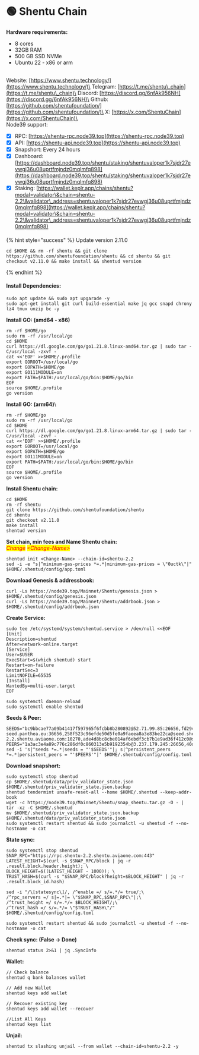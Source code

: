 # 🟢 Shentu Chain

**Hardware requirements:**&#x20;

* 8 cores
* 32GB RAM
* 500 GB SSD NVMe
* Ubuntu 22 - x86 or arm

\
Website: [https://www.shentu.technology/](https://www.shentu.technology/)\
Telegram: [https://t.me/shentu\_chain](https://t.me/shentu\_chain)\
Discord: [https://discord.gg/6nfAk956NH](https://discord.gg/6nfAk956NH)\
Github: [https://github.com/shentufoundation/](https://github.com/shentufoundation/)\
X: [https://x.com/ShentuChain](https://x.com/ShentuChain)\
\
Node39 support:

* [x] RPC: [https://shentu-rpc.node39.top](https://shentu-rpc.node39.top)
* [x] API: [https://shentu-api.node39.top](https://shentu-api.node39.top)
* [x] Snapshort: Every 24 hours
* [x] Dashboard: [https://dashboard.node39.top/shentu/staking/shentuvaloper1k7sjdr27evwgj36u08uprtfmjndz0mqlmfq898](https://dashboard.node39.top/shentu/staking/shentuvaloper1k7sjdr27evwgj36u08uprtfmjndz0mqlmfq898)
* [x] Staking: [https://wallet.keplr.app/chains/shentu?modal=validator\&chain=shentu-2.2\&validator\_address=shentuvaloper1k7sjdr27evwgj36u08uprtfmjndz0mqlmfq898](https://wallet.keplr.app/chains/shentu?modal=validator\&chain=shentu-2.2\&validator\_address=shentuvaloper1k7sjdr27evwgj36u08uprtfmjndz0mqlmfq898)

#### &#x20;<a href="#install-dependencies" id="install-dependencies"></a>

{% hint style="success" %}
Update version 2.11.0

```
cd $HOME && rm -rf shentu && git clone https://github.com/shentufoundation/shentu && cd shentu && git checkout v2.11.0 && make install && shentud version
```
{% endhint %}

#### Install Dependencies: <a href="#install-dependencies" id="install-dependencies"></a>

```
sudo apt update && sudo apt upgarade -y
sudo apt-get install git curl build-essential make jq gcc snapd chrony lz4 tmux unzip bc -y
```

**Install GO: (amd64 - x86)**

```
rm -rf $HOME/go
sudo rm -rf /usr/local/go
cd $HOME
curl https://dl.google.com/go/go1.21.8.linux-amd64.tar.gz | sudo tar -C/usr/local -zxvf -
cat <<'EOF' >>$HOME/.profile
export GOROOT=/usr/local/go
export GOPATH=$HOME/go
export GO111MODULE=on
export PATH=$PATH:/usr/local/go/bin:$HOME/go/bin
EOF
source $HOME/.profile
go version
```

**Install GO: (arm64)**\


```
rm -rf $HOME/go
sudo rm -rf /usr/local/go
cd $HOME
curl https://dl.google.com/go/go1.21.8.linux-arm64.tar.gz | sudo tar -C/usr/local -zxvf -
cat <<'EOF' >>$HOME/.profile
export GOROOT=/usr/local/go
export GOPATH=$HOME/go
export GO111MODULE=on
export PATH=$PATH:/usr/local/go/bin:$HOME/go/bin
EOF
source $HOME/.profile
go version
```

**Install Shentu chain:**

```
cd $HOME
rm -rf shentu
git clone https://github.com/shentufoundation/shentu
cd shentu
git checkout v2.11.0
make install
shentud version
```

**Set chain, min fees and Name Shentu chain:**\
_<mark style="color:red;">Change</mark>_ _<mark style="color:red;">\<Change-Name></mark>_&#x20;

```
shentud init <Change-Name> --chain-id=shentu-2.2
sed -i -e "s|^minimum-gas-prices *=.*|minimum-gas-prices = \"0uctk\"|" $HOME/.shentud/config/app.toml
```

**Download Genesis & addressbook:**

```
curl -Ls https://node39.top/Mainnet/Shentu/genesis.json > $HOME/.shentud/config/genesis.json 
curl -Ls https://node39.top/Mainnet/Shentu/addrbook.json > $HOME/.shentud/config/addrbook.json
```

**Create Service:**

```
sudo tee /etc/systemd/system/shentud.service > /dev/null <<EOF
[Unit]
Description=shentud
After=network-online.target
[Service]
User=$USER
ExecStart=$(which shentud) start
Restart=on-failure
RestartSec=3
LimitNOFILE=65535
[Install]
WantedBy=multi-user.target
EOF

sudo systemctl daemon-reload
sudo systemctl enable shentud
```

**Seeds & Peer:**

```
SEEDS="bc9bbcae77a09b41417f597965f6fcbb8b280892@52.71.99.85:26656,fd2944af442b18dab4ce50d8e001816a38490d56@54.158.108.97:26656,3edd4e16b791218b623f883d04f8aa5c3ff2cca6@shentu-seed.panthea.eu:36656,258f523c96efde50d5fe0a9faeea8a3e83be22ca@seed.shentu-2.2.shentu.aviaone.com:10270,ade4d8bc8cbe014af6ebdf3cb7b1e9ad36f412c0@seeds.polkachu.com:14056"
PEERS="1a3ac3e4a89c776c286df0c860313e5b9192354b@3.237.179.245:26656,40d3832c2f6409e039c01ab9494c7d705fe54dc8@213.136.80.20:26656,f36a8abd833ba375029d219cb4f3e53f4dfe1e14@146.59.81.204:61656,b53c36775ff9bc7bfc084df1cf633bda61735297@3.72.14.179:26656,dcceb7e119765d6ff54cb16fef8d008ba9099d56@52.202.184.217:26656,be3d05b4042d3b2404926fec1d37fe42ef455f63@135.181.163.185:26656,9c0b20c318d0ee8f84475ad47afed59b24ba2ea4@95.217.193.17:26656,40d3832c2f6409e039c01ab9494c7d705fe54dc8@213.136.80.20:26656,1480912d16f26b5ea1c4fea2496da95e44cbe845@65.109.115.226:14056,0d80e7cbdffd8a1db1477805ff51a2baf6268f0d@164.90.229.157:26656,d2577e282ec623168015ed7ccf4dc33c3fb07007@44.192.97.59:26656,a617ffcbaed1e55cb512f097a606b2c4dff14136@65.21.54.44:26656,147eeac0de54a973ade15e46ca427b70d0d535b2@135.181.128.114:14056,100aee4f6928d09e3dddfd0c5028cf127509bbd9@162.55.132.48:15607,e726816f42831689eab9378d5d577f1d06d25716@169.155.47.6:26656,b212d5740b2e11e54f56b072dc13b6134650cfb5@164.152.160.117:26656,0494d17e2cbe835c7e85a073c7c4f0b6dc17d834@31.7.196.49:26656,451f7656774f02e1356eb609ed31dec1c9566751@46.4.23.225:28656,55ef5099bb61b22c97a4c95c0361b0500654cbce@69.197.6.12:26656,c88951db960e645b494acb45bd50fe97ec40657f@91.207.54.63:26656,f092c40e4e2a7ab48cfcba38ffa61b6ee04b0b83@150.136.10.254:26656,4b0301042aa41757317681f5b4980e7e24dd3120@69.197.45.10:26656,f845d2ddfc081b61ffde641d29bda04c81915ea5@44.203.246.233:26656,61f11f0dcba923ce8fd4a4b1f32a4d4a62698b87@144.76.97.251:40656,dcceb7e119765d6ff54cb16fef8d008ba9099d56@52.202.184.217:26656,35113819447f4d86b7cccd4e2c429c5c37aa89e4@51.81.49.59:14056,065f66f818c1dfd41cf6aa434c21056339b5528d@136.243.39.175:36656,62501750a5244160817a8b510d7b2ecebfd884dc@3.219.242.171:26656,ea3c94549fd01ec3b7ba17db50b98e94e2170527@69.197.54.12:26656,441b736f12d4621f325a5f5a6622681518d50e2c@38.242.208.170:26656,db927f396ebc0cef65729961c732a19821834226@69.197.44.12:26656,f97807210f9547b8a5016fb18000b46072ca5e30@135.181.113.227:2407,baa8cfcad0eff850ef4e0f159bb9b4af620ae019@202.55.85.83:26656,fe394717ce027f33ef6efddbf7cada94d2b0eb9e@3.238.157.164:26656,7f70fb892b68a0a578282683512528aa860b428d@69.197.14.8:26656,94e911d79176c2ac90ce545b212429460dd34d5e@35.74.10.164:6656,4ba3f83efc53c834ba27eb22452840ee74aecf45@85.215.105.19:15604,fe3b71b0628a9af8625ffd05abeb3bafe9d2226f@168.119.240.200:46656,1ab529c3d771d5c982f5354e6a9fdb9b19be6839@51.222.40.84:26664,4d02f9868a20b81f4271f44dfc04d0bb2b64d699@23.20.192.115:26656,6146648cd0fee9f2e90eedb255c6c315bcee041b@178.63.93.41:26656,2d4cd12b345e995177e85e90a7d35d17115849c7@85.190.254.32:26656,a4b109d0b27e917829c34d02ef17f8701e7887e0@185.147.80.82:26656,94022bb1d17695c361f50253dfb927a414653b3a@87.20.12.119:26656,c9d9bce831cf34bb3b7056463dc2c02e59a1fc3c@23.88.71.160:36656,13e5b092aa878dcc54456040e12e57521124bb5c@85.10.203.212:26656,57715cae6d2cfe621dfc501f156063cb466d4aa8@65.108.126.22:26656,bc9bbcae77a09b41417f597965f6fcbb8b280892@52.71.99.85:26656,648c22816fdd2dc41fca47bde27f74b68b2886de@95.217.35.111:28656,89757803f40da51678451735445ad40d5b15e059@169.155.169.81:26656,bc1d1645903a3ace446e1168c8efb3f634268f0e@153.139.245.108:26656,722370de4cb68e3bcc7133b50e2c0e03110026de@209.145.56.75:26656,77a8840f2209400fb83e32472e47833af8d73751@69.197.43.14:28656,2ab1b30a04a1dce6ff50cab40fc0ef690eb048ea@51.210.99.161:26956,20f0daee37280bad3befc654171a4bde0d7ecd06@44.193.197.59:26656,62c55f070a395531f1f189a30e26b08aec6246de@51.159.16.49:5000,2e7d487185c430f2e684a6035c4040c717ed0367@144.91.65.13:26686,b6d870a3925baf56a70ea4d0a6a86f71d021257c@31.220.77.51:26656,cb230cbf82f18116269a000726e9b5f47c3c049f@129.213.155.54:26656,8f91d396e3395210ef3a8394d48d1888af6d01cd@142.132.202.86:56656,c645b957be937d01f2237e68b8e89835698b1a99@185.147.80.4:26656,6aacce771b4b7cb7a2e72a1eb433587ba29f9329@136.243.174.45:30022,1fa010a89dedf7dbb91c8239a4fe00c14ffe8715@161.97.133.184:26656,70afecb1dd5c79a378a47ce8bd5197c97997280c@23.88.72.34:14031,9755cab2585a2794453a5b396ef13b893393366f@65.108.212.224:46656,7e50d68fa1c3884cdcfe680ee1012fe29dcae3b0@69.197.44.4:26656,6b4ad002b3cd0dfd5d814d09622d25719a172ac5@89.233.109.34:26656,b1b97b6c72b65a41812d1a9057b2113dc6f1cebe@3.222.215.217:26656,039c186c6f4a323a6c840f4f7c17dce8d8b4bfb0@141.94.139.219:27056,ceda6325ce9ab8ab1f2f35af4b23d73c9b6dd417@144.76.63.67:26059,4432db62fd207b1a1f876beaae7826c53ad92e2f@5.161.47.237:26656,617e462c1b6a6845146e9318a8ff9b5ee324d26b@103.160.95.238:26656,18a9e4366f40ff32077478d6b99c84d0cce15825@158.247.201.157:15200,e1b058e5cfa2b836ddaa496b10911da62dcf182e@134.65.192.150:26656,20157e5c6538f1750618972db3c0d171dae8cf8c@94.130.90.82:26656,37d26ed4d655c3bd0d29987e501b969d8d3fac61@195.201.172.9:15607,5615e99d54ec4f46d1b398fcefc6d1276416e29c@148.113.162.234:29556,17ce46252e671cc23c50248b7a69a6be5452bb7d@18.195.96.54:26656,f3500190fbd2dadbe1df11a5bcba9034bc271586@69.197.54.28:26656,3692f4a70a36353dd2f5b1f0eb7ca38d3bde8748@135.181.208.166:27656,43b923d403b569575fbee4eef1c0fb0c5d39be2f@165.232.72.33:26656,c124ce0b508e8b9ed1c5b6957f362225659b5343@169.155.168.219:26656,f8701d61f5cfb8c6ba4a9cc985f0c1079c380a39@198.244.167.22:5000,077061805d63e5382dd5f6f2e941e58ca647368f@94.250.202.43:26656,1a3ac3e4a89c776c286df0c860313e5b9192354b@3.237.179.245:26656,0019800c27866bacf7193711034e335daff7fe79@65.109.122.105:61256,4dff83b8e2170e6fd9d027e2a092d52875c6c589@69.197.23.4:26656,fd2944af442b18dab4ce50d8e001816a38490d56@54.158.108.97:26656,5b73f98db91d006f7da1db22244bc316f6b3742e@95.111.244.78:26706,bb514a32edf3987353f02608af6ffc6d0918ed01@157.230.113.147:32289,e1754812621b14c4a993dd354a85421538284da4@89.58.59.44:26656,e4023e76021877584ab466c38d6c380a1bc72983@65.109.111.29:28656,6d536d8c75f09f33ad628d0fc12a536655aadbfe@144.168.47.18:26656,35cfb70f821827044a1e86c0bc7125f3043fb5bf@5.9.145.125:15604,74ceb11da633e2526388ab363c0f7ed9ba699459@35.75.32.253:6656,9442e09afb9b2fbfdcb3a0b7ba3126f0c22edaa3@161.97.90.102:26656,6f9bbce23f674829d8a5c306f5c75c21b7fead9b@78.47.87.115:26656,1f289695a5350759c597157df430908ce4468d94@34.87.190.126:26656,6da74ceece09b2864cadc4809054d435572992c8@74.225.248.193:26656,e5265d91570e7e16061449b88885c2586d9ca1bd@23.88.69.22:28366,3b387aeb1b5b9e01d132b425b27ec66723b6e2dd@100.27.47.192:26656,9023d9a3d60f147514129aabe6f6b60cfa4ee128@194.195.213.37:26656,c69d7772b7e87ce3df72fbb37a9eaab4c5375bcf@71.236.119.108:19656,24ceea5be19c46cc1354eaaff3db09468c60e422@142.132.248.214:26656,8b54a682382d7bd02d6b11660ed4a2446ce083ac@65.108.199.79:20656,bd5c7dda3f36b385927aa3054826c85dd81b8d2e@202.61.228.242:26656,fa275f5a5c20b8359cc65fb9848cc03a598ec5b6@85.237.193.98:26656,7e1828f4f8e5e02b540794df92d8d184c144985b@3.234.223.224:26656,8ba55b4582d898c79826af821c23854f8b4ec646@207.244.245.6:36656,a605e6fa81adf6e510da9a819103e4244d97cdff@54.241.84.226:15200,bb31faf9513baad299d35f9e01a0b5c2caf5c626@3.231.58.250:26656,e94daf30e209924bbbdac9d8f1f9fb5d2eb8c01f@35.153.156.23:26656,7bc3ca3cd6d5360ad2ac59949128b7eeadd9bdac@178.63.72.80:26656,1431ea1dd3ccf9363eaca5a464c19d6dfd2696c2@49.12.102.219:26656,d107488e238cee8bab76d69a321536ba8ad6f6d7@54.145.104.169:26656,d4cbdef21bde1fde444cd31f5a2842c76268f210@94.250.203.213:26656,a074234450b43bb260d93210d6d02d99154c5c7b@139.177.199.173:26656,207c47bed435e4174844064ef3f51ca35b059de2@5.189.128.119:26656,be10213a7f4ab416377a4ae3413f50392d5e2276@159.69.171.167:26656,9abf31887c1be97cafac77c58644acbbffce0639@69.197.46.13:26656,cdbe37fc5ea42278285dceb90a4fc35e88d1bde9@47.75.91.185:28656,ba2df0fafe7f4fd3c8e7415b996c278cb36bf423@65.108.202.146:26640,042982b3aaa361ca5a73e427c2478da45870850f@116.96.47.195:26656,cc96e64aa8dce28907a551ba6ad347ae3c3ad3d7@185.162.249.161:30656"
sed -i 's|^seeds *=.*|seeds = "'$SEEDS'"|; s|^persistent_peers *=.*|persistent_peers = "'$PEERS'"|' $HOME/.shentud/config/config.toml
```

**Download snapshort:**&#x20;

```
sudo systemctl stop shentud 
cp $HOME/.shentud/data/priv_validator_state.json $HOME/.shentud/priv_validator_state.json.backup
shentud tendermint unsafe-reset-all --home $HOME/.shentud --keep-addr-book
wget -c https://node39.top/Mainnet/Shentu/snap_shentu.tar.gz -O - | tar -xz -C $HOME/.shentud
mv $HOME/.shentud/priv_validator_state.json.backup $HOME/.shentud/data/priv_validator_state.json
sudo systemctl restart shentud && sudo journalctl -u shentud -f --no-hostname -o cat
```

**State sync:**

```
sudo systemctl stop shentud 
SNAP_RPC="https://rpc.shentu-2.2.shentu.aviaone.com:443"
LATEST_HEIGHT=$(curl -s $SNAP_RPC/block | jq -r .result.block.header.height); \
BLOCK_HEIGHT=$((LATEST_HEIGHT - 1000)); \
TRUST_HASH=$(curl -s "$SNAP_RPC/block?height=$BLOCK_HEIGHT" | jq -r .result.block_id.hash)

sed -i "/\[statesync\]/, /^enable =/ s/=.*/= true/;\
/^rpc_servers =/ s|=.*|= \"$SNAP_RPC,$SNAP_RPC\"|;\
/^trust_height =/ s/=.*/= $BLOCK_HEIGHT/;\
/^trust_hash =/ s/=.*/= \"$TRUST_HASH\"/" $HOME/.shentud/config/config.toml

sudo systemctl restart shentud && sudo journalctl -u shentud -f --no-hostname -o cat
```

**Check sync:  (False -> Done)**

```
shentud status 2>&1 | jq .SyncInfo
```

**Wallet:**

```
// Check balance
shentud q bank balances wallet

// Add new Wallet
shentud keys add wallet

// Recover existing key
shentud keys add wallet --recover

//List All Keys
shentud keys list
```

**Unjail:**

```
shentud tx slashing unjail --from wallet --chain-id=shentu-2.2 -y
```
